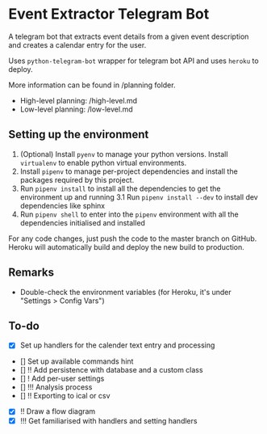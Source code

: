 # Event Extractor Telegram Bot
A telegram bot that extracts event details from a given event description and creates a calendar entry for the user.

Uses ```python-telegram-bot``` wrapper for telegram bot API and uses ```heroku``` to deploy.

More information can be found in /planning folder.
- High-level planning: /high-level.md
- Low-level planning: /low-level.md

## Setting up the environment

1. (Optional) Install ```pyenv``` to manage your python versions. Install ```virtualenv``` to enable python virtual environments.
2. Install ```pipenv``` to manage per-project dependencies and install the packages required by this project.
3. Run ```pipenv install``` to install all the dependencies to get the environment up and running
    3.1 Run ```pipenv install --dev``` to install dev dependencies like sphinx
4. Run ```pipenv shell``` to enter into the ```pipenv``` environment with all the dependencies initialised and installed

For any code changes, just push the code to the master branch on GitHub. Heroku will automatically build and deploy the new build to production.

## Remarks

* Double-check the environment variables (for Heroku, it's under "Settings > Config Vars")

## To-do

- [x] Set up handlers for the calender text entry and processing
- [] Set up available commands hint
- [] !! Add persistence with database and a custom class
- [] ! Add per-user settings
- [] !!! Analysis process
- [] !! Exporting to ical or csv
- [x] !! Draw a flow diagram
- [x] !!! Get familiarised with handlers and setting handlers